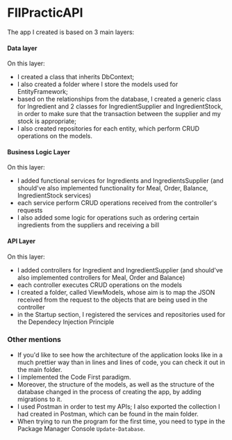 # FIIPracticAPI

The app I created is based on 3 main layers:

#### Data layer

  On this layer:
  * I created a class that inherits DbContext;
  * I also created a folder where I store the models used for EntityFramework;
  * based on the relationships from the database, I created a generic class for Ingredient and 2 classes for IngredientSupplier and IngredientStock, in order to make sure that the transaction between the supplier and my stock is appropriate;
  * I also created repositories for each entity, which perform CRUD operations on the models.
  
#### Business Logic Layer
  
  On this layer:
  * I added functional services for Ingredients and IngredientsSupplier (and should've also implemented functionality for Meal, Order, Balance, IngredientStock services)
  * each service perform CRUD operations received from the controller's requests
  * I also added some logic for operations such as ordering certain ingredients from the suppliers and receiving a bill
 
#### API Layer
  
  On this layer:
  * I added controllers for Ingredient and IngredientSupplier (and should've also implemented controllers for Meal, Order and Balance)
  * each controller executes CRUD operations on the models
  * I created a folder, called ViewModels, whose aim is to map the JSON received from the request to the objects that are being used in the controller
  * in the Startup section, I registered the services and repositories used for the Dependecy Injection Principle
  
### Other mentions

* If you'd like to see how the architecture of the application looks like in a much prettier way than in lines and lines of code, you can check it out in the main folder.
* I implemented the Code First paradigm.
* Moreover, the structure of the models, as well as the structure of the database changed in the process of creating the app, by adding migrations to it. 
* I used Postman in order to test my APIs; I also exported the collection I had created in Postman, which can be found in the main folder.
* When trying to run the program for the first time, you need to type in the Package Manager Console ```Update-Database```. 
